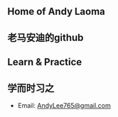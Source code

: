 ## Home of Andy Laoma
## 老马安迪的github

## Learn & Practice
## 学而时习之

* Email: AndyLee765@gmail.com



